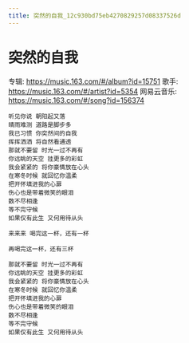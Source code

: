 ```yaml
---
title: 突然的自我_12c930bd75eb4270829257d08337526d
---
```


# 突然的自我

专辑: https://music.163.com/#/album?id=15751
歌手: https://music.163.com/#/artist?id=5354
网易云音乐: https://music.163.com/#/song?id=156374

```
听见你说 朝阳起又落
晴雨难测 道路是脚步多
我已习惯 你突然间的自我
挥挥洒洒 将自然看通透
那就不要留 时光一过不再有
你远眺的天空 挂更多的彩虹
我会紧紧的 将你豪情放在心头
在寒冬时候 就回忆你温柔
把开怀填进我的心扉
伤心也是带着微笑的眼泪
数不尽相逢
等不完守候
如果仅有此生 又何用待从头

来来来 喝完这一杯，还有一杯

再喝完这一杯，还有三杯

那就不要留 时光一过不再有
你远眺的天空 挂更多的彩虹
我会紧紧的 将你豪情放在心头
在寒冬时候 就回忆你温柔
把开怀填进我的心扉
伤心也是带着微笑的眼泪
数不尽相逢
等不完守候
如果仅有此生 又何用待从头
```